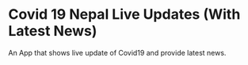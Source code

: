 # Covid 19 Nepal Live Updates (With Latest News)

An App that shows live update of Covid19 and provide latest news.

